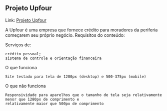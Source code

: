 
## Projeto Upfour

Link: [Projeto Upfour](frightened-expert.surge.sh)

A Upfour é uma empresa que fornece crédito para moradores da periferia começarem seu próprio negócio.
Requisitos do conteúdo:

Serviços de:

    crédito pessoal;
    sistema de controle e orientação financeira

O que funciona

    Site testado para tela de 1280px (desktop) e 500-375px (mobile)

O que não funciona

    Responsividade para aparelhos que o tamanho de tela seja relativamente menor que 1280px de comprimento e 
    relativamente maior que 500px de comprimento


